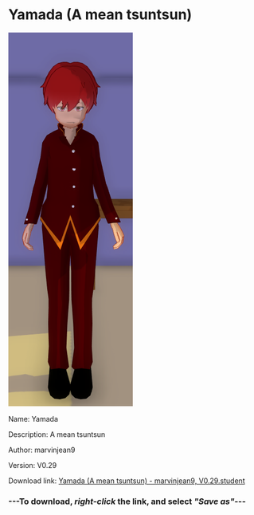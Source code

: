 # Yamada (A mean tsuntsun)

<img src = "https://raw.githubusercontent.com/Arbiter1223/Daigaku-Gurashi-Custom-Students/master/Students/Files/Yamada%20(A%20mean%20tsuntsun).png">

Name: Yamada

Description: A mean tsuntsun

Author: marvinjean9

Version: V0.29

Download link: <a href="https://raw.githubusercontent.com/Arbiter1223/Daigaku-Gurashi-Custom-Students/master/Students/Files/Yamada%20(A%20mean%20tsuntsun)%20-%20marvinjean9%2C%20V0.29.student">Yamada (A mean tsuntsun) - marvinjean9, V0.29.student</a>

### ---**To download, _right-click_ the link, and select _"Save as"_**---
